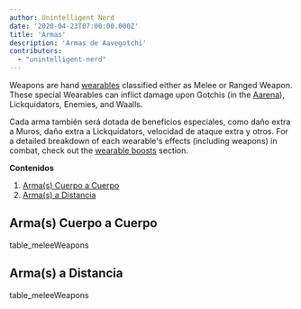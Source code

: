 ```yaml
---
author: Unintelligent Nerd
date: '2020-04-23T07:00:00.000Z'
title: 'Armas'
description: 'Armas de Aavegotchi'
contributors:
  - "unintelligent-nerd"
---
```


Weapons are hand [wearables](/wearables) classified either as Melee or Ranged Weapon. These special Wearables can inflict damage upon Gotchis (in the [Aarena](/aarena)), Lickquidators, Enemies, and Waalls.

Cada arma también será dotada de beneficios especiales, como daño extra a Muros, daño extra a Lickquidators, velocidad de ataque extra y otros. For a detailed breakdown of each wearable's effects (including weapons) in combat, check out the [wearable boosts](/aarena#wearable-boosts) section.

<div class="contentsBox">

**Contenidos**

<ol>
<li><a href=#melee-weapons>Arma(s) Cuerpo a Cuerpo</a></li>
<li><a href=#ranged-weapons>Arma(s) a Distancia</a></li>
</ol>

</div>

## Arma(s) Cuerpo a Cuerpo

table_meleeWeapons

## Arma(s) a Distancia

table_meleeWeapons